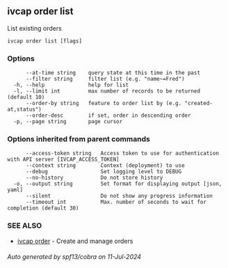 ## ivcap order list

List existing orders

```
ivcap order list [flags]
```

### Options

```
      --at-time string    query state at this time in the past
      --filter string     filter list (e.g. "name~=Fred")
  -h, --help              help for list
  -l, --limit int         max number of records to be returned (default 10)
      --order-by string   feature to order list by (e.g. "created-at,status")
      --order-desc        if set, order in descending order
  -p, --page string       page cursor
```

### Options inherited from parent commands

```
      --access-token string   Access token to use for authentication with API server [IVCAP_ACCESS_TOKEN]
      --context string        Context (deployment) to use
      --debug                 Set logging level to DEBUG
      --no-history            Do not store history
  -o, --output string         Set format for displaying output [json, yaml]
      --silent                Do not show any progress information
      --timeout int           Max. number of seconds to wait for completion (default 30)
```

### SEE ALSO

* [ivcap order](ivcap_order.md)	 - Create and manage orders 

###### Auto generated by spf13/cobra on 11-Jul-2024
